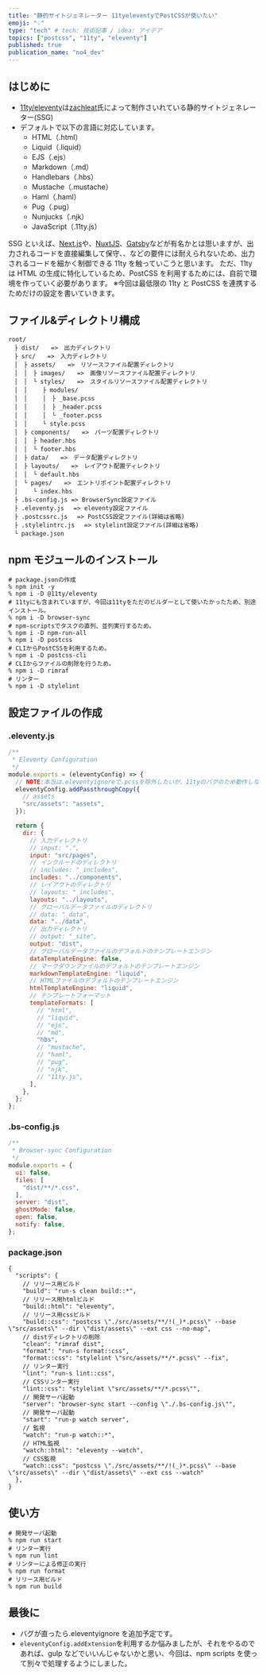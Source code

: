```yaml
---
title: "静的サイトジェネレーター 11tyeleventyでPostCSSが使いたい"
emoji: "💡"
type: "tech" # tech: 技術記事 / idea: アイデア
topics: ["postcss", "11ty", "eleventy"]
published: true
publication_name: "no4_dev"
---
```


## はじめに

- [11ty/eleventy](https://www.11ty.dev/)は[zachleat](https://twitter.com/zachleat)氏によって制作さいれている静的サイトジェネレーター(SSG)
- デフォルトで以下の言語に対応しています。
  - HTML（.html）
  - Liquid（.liquid）
  - EJS（.ejs）
  - Markdown（.md）
  - Handlebars（.hbs）
  - Mustache（.mustache）
  - Haml（.haml）
  - Pug（.pug）
  - Nunjucks（.njk）
  - JavaScript（.11ty.js）

SSG といえば、[Next.js](https://nextjs.org/)や、[NuxtJS](https://ja.nuxtjs.org/)、[Gatsby](https://www.gatsbyjs.com/)などが有名かとは思いますが、出力されるコードを直接編集して保守、、などの要件には耐えられないため、出力されるコードを細かく制御できる 11ty を触っていこうと思います。
ただ、11ty は HTML の生成に特化しているため、PostCSS を利用するためには、自前で環境を作っていく必要があります。
※今回は最低限の 11ty と PostCSS を連携するためだけの設定を書いていきます。

## ファイル&ディレクトリ構成

```
root/
　├ dist/　　=>　出力ディレクトリ
　├ src/　　=>　入力ディレクトリ
　│　├ assets/　　=>　リソースファイル配置ディレクトリ
　│　│　├ images/　　=>　画像リソースファイル配置ディレクトリ
　│　│　└ styles/　　=>　スタイルリソースファイル配置ディレクトリ
　│　│　 　├ modules/
　│　│　 　│　├ _base.pcss
　│　│　 　│　├ _header.pcss
　│　│　 　│　└ _footer.pcss
　│　│　 　└ style.pcss
　│　├ components/　　=>　パーツ配置ディレクトリ
　│　│　├ header.hbs
　│　│　└ footer.hbs
　│　├ data/　　=>　データ配置ディレクトリ
　│　├ layouts/　　=>　レイアウト配置ディレクトリ
　│　│　└ default.hbs
　│　└ pages/　　=>　エントリポイント配置ディレクトリ
　│　 　└ index.hbs
　├ .bs-config.js => BrowserSync設定ファイル
　├ .eleventy.js 　=> eleventy設定ファイル
　├ .postcssrc.js　 => PostCSS設定ファイル(詳細は省略)
　├ .stylelintrc.js　 => stylelint設定ファイル(詳細は省略)
　└ package.json
```

## npm モジュールのインストール

```sh:console
# package.jsonの作成
% npm init -y
% npm i -D @11ty/eleventy
# 11tyにも含まれていますが、今回は11tyをただのビルダーとして使いたかったため、別途インストール。
% npm i -D browser-sync
# npm-scriptsでタスクの直列、並列実行するため。
% npm i -D npm-run-all
% npm i -D postcss
# CLIからPostCSSを利用するため。
% npm i -D postcss-cli
# CLIからファイルの削除を行うため。
% npm i -D rimraf
# リンター
% npm i -D stylelint
```

## 設定ファイルの作成

### .eleventy.js

```javascript:.eleventy.js
/**
 * Eleventy Configuration
 */
module.exports = (eleventyConfig) => {
  // NOTE:本当は.eleventyignoreで.pcssを除外したいが、11tyのバグのため動作しない。。。
  eleventyConfig.addPassthroughCopy({
    // assets
    "src/assets": "assets",
  });

  return {
    dir: {
      // 入力ディレクトリ
      // input: ".",
      input: "src/pages",
      // インクルードのディレクトリ
      // includes: "_includes",
      includes: "../components",
      // レイアウトのディレクトリ
      // layouts: "_includes",
      layouts: "../layouts",
      // グローバルデータファイルのディレクトリ
      // data: "_data",
      data: "../data",
      // 出力ディレクトリ
      // output: "_site",
      output: "dist",
      // グローバルデータファイルのデフォルトのテンプレートエンジン
      dataTemplateEngine: false,
      // マークダウンファイルのデフォルトのテンプレートエンジン
      markdownTemplateEngine: "liquid",
      // HTMLファイルのデフォルトのテンプレートエンジン
      htmlTemplateEngine: "liquid",
      // テンプレートフォーマット
      templateFormats: [
        // "html",
        // "liquid",
        // "ejs",
        // "md",
        "hbs",
        // "mustache",
        // "haml",
        // "pug",
        // "njk",
        // "11ty.js",
      ],
    },
  };
};

```

### .bs-config.js

```javascript:.bs-config.js
/**
 * Browser-sync Configuration
 */
module.exports = {
  ui: false,
  files: [
    "dist/**/*.css",
  ],
  server: "dist",
  ghostMode: false,
  open: false,
  notify: false,
};

```

### package.json

```json:package.json(scripts部分のみ)
{
  "scripts": {
    // リリース用ビルド
    "build": "run-s clean build::*",
    // リリース用htmlビルド
    "build::html": "eleventy",
    // リリース用cssビルド
    "build::css": "postcss \"./src/assets/**/!(_)*.pcss\" --base \"src/assets\" --dir \"dist/assets\" --ext css --no-map",
    // distディレクトリの削除
    "clean": "rimraf dist",
    "format": "run-s format::css",
    "format::css": "stylelint \"src/assets/**/*.pcss\" --fix",
    // リンター実行
    "lint": "run-s lint::css",
    // CSSリンター実行
    "lint::css": "stylelint \"src/assets/**/*.pcss\"",
    // 開発サーバ起動
    "server": "browser-sync start --config \"./.bs-config.js\"",
    // 開発サーバ起動
    "start": "run-p watch server",
    // 監視
    "watch": "run-p watch::*",
    // HTML監視
    "watch::html": "eleventy --watch",
    // CSS監視
    "watch::css": "postcss \"./src/assets/**/!(_)*.pcss\" --base \"src/assets\" --dir \"dist/assets\" --ext css --watch"
  },
}

```

## 使い方

```sh:console
# 開発サーバ起動
% npm run start
# リンター実行
% npm run lint
# リンターによる修正の実行
% npm run format
# リリース用ビルド
% npm run build
```

## 最後に

- バグが直ったら.eleventyignore を追加予定です。
- `eleventyConfig.addExtension`を利用するか悩みましたが、それをやるのであれば、gulp などでいいんじゃないかと思い、今回は、npm scripts を使って別々で処理するようにしました。
